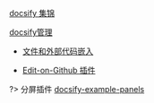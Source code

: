 [docsify 集锦](科技/blog/docsify/docsify_collection.md)

[docsify管理](科技/blog/docsify/docsify管理.md) 

- [文件和外部代码嵌入](科技/blog/docsify/docsify_collection.md#嵌入Gist代码)

- [Edit-on-Github 插件](http://localhost:3000/#/科技/blog/docsify/docsify_collection?id=edit-on-github-插件)

?> 分屏插件 [docsify-example-panels](https://vagnerdomingues.github.io/docsify-example-panels/#/?id=docsify-example-panels)

